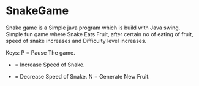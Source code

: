 # SnakeGame
Snake game is a Simple java program which is build with Java swing.
Simple fun game where Snake Eats Fruit, after certain no of eating of fruit, speed of snake increases and Difficulty level increases.

Keys:
P = Pause The game.
+ = Increase Speed of Snake.
- = Decrease Speed of Snake.
N = Generate New Fruit.
